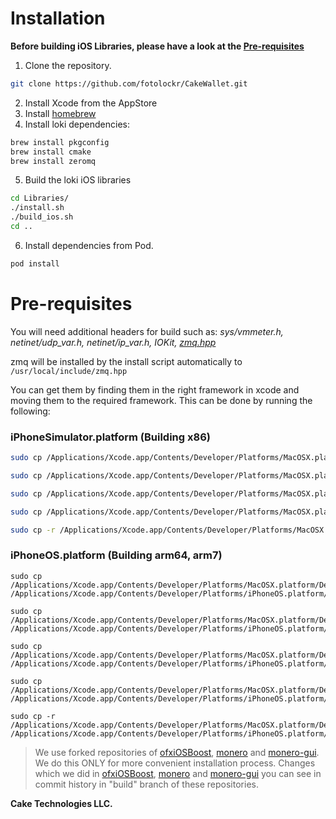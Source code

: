 # Installation

**Before building iOS Libraries, please have a look at the [Pre-requisites](#pre-requisites)**

1. Clone the repository.
```sh
git clone https://github.com/fotolockr/CakeWallet.git
```
2. Install Xcode from the AppStore
3. Install [homebrew](https://brew.sh/)
4. Install loki dependencies:
```sh
brew install pkgconfig
brew install cmake
brew install zeromq
```
5. Build the loki iOS libraries
```sh
cd Libraries/
./install.sh
./build_ios.sh
cd ..
```
6. Install dependencies from Pod.
```sh
pod install
```

# Pre-requisites

You will need additional headers for build such as: *sys/vmmeter.h, netinet/udp_var.h, netinet/ip_var.h, IOKit, [zmq.hpp](https://github.com/zeromq/cppzmq)*

zmq will be installed by the install script automatically to `/usr/local/include/zmq.hpp`

You can get them by finding them in the right framework in xcode and moving them to the required framework. This can be done by running the following:

### iPhoneSimulator.platform (Building x86)
```sh
sudo cp /Applications/Xcode.app/Contents/Developer/Platforms/MacOSX.platform/Developer/SDKs/MacOSX.sdk/usr/include/sys/vmmeter.h /Applications/Xcode.app/Contents/Developer/Platforms/iPhoneSimulator.platform/Developer/SDKs/iPhoneSimulator.sdk/usr/include/sys/

sudo cp /Applications/Xcode.app/Contents/Developer/Platforms/MacOSX.platform/Developer/SDKs/MacOSX.sdk/usr/include/netinet/udp_var.h /Applications/Xcode.app/Contents/Developer/Platforms/iPhoneSimulator.platform/Developer/SDKs/iPhoneSimulator.sdk/usr/include/netinet/

sudo cp /Applications/Xcode.app/Contents/Developer/Platforms/MacOSX.platform/Developer/SDKs/MacOSX.sdk/usr/include/netinet/ip_var.h /Applications/Xcode.app/Contents/Developer/Platforms/iPhoneSimulator.platform/Developer/SDKs/iPhoneSimulator.sdk/usr/include/netinet/

sudo cp /Applications/Xcode.app/Contents/Developer/Platforms/MacOSX.platform/Developer/SDKs/MacOSX.sdk/usr/include/libkern/OSTypes.h /Applications/Xcode.app/Contents/Developer/Platforms/iPhoneSimulator.platform/Developer/SDKs/iPhoneSimulator.sdk/usr/include/libkern

sudo cp -r /Applications/Xcode.app/Contents/Developer/Platforms/MacOSX.platform/Developer/SDKs/MacOSX.sdk/System/Library/Frameworks/IOKit.framework/Versions/A/Headers /Applications/Xcode.app/Contents/Developer/Platforms/iPhoneSimulator.platform/Developer/SDKs/iPhoneSimulator.sdk/System/Library/Frameworks/IOKit.framework
```

### iPhoneOS.platform (Building arm64, arm7)
```
sudo cp /Applications/Xcode.app/Contents/Developer/Platforms/MacOSX.platform/Developer/SDKs/MacOSX.sdk/usr/include/sys/vmmeter.h /Applications/Xcode.app/Contents/Developer/Platforms/iPhoneOS.platform/Developer/SDKs/iPhoneOS.sdk/usr/include/sys/

sudo cp /Applications/Xcode.app/Contents/Developer/Platforms/MacOSX.platform/Developer/SDKs/MacOSX.sdk/usr/include/netinet/udp_var.h /Applications/Xcode.app/Contents/Developer/Platforms/iPhoneOS.platform/Developer/SDKs/iPhoneOS.sdk/usr/include/netinet/

sudo cp /Applications/Xcode.app/Contents/Developer/Platforms/MacOSX.platform/Developer/SDKs/MacOSX.sdk/usr/include/netinet/ip_var.h /Applications/Xcode.app/Contents/Developer/Platforms/iPhoneOS.platform/Developer/SDKs/iPhoneOS.sdk/usr/include/netinet/

sudo cp /Applications/Xcode.app/Contents/Developer/Platforms/MacOSX.platform/Developer/SDKs/MacOSX.sdk/usr/include/libkern/OSTypes.h /Applications/Xcode.app/Contents/Developer/Platforms/iPhoneOS.platform/Developer/SDKs/iPhoneOS.sdk/usr/include/libkern

sudo cp -r /Applications/Xcode.app/Contents/Developer/Platforms/MacOSX.platform/Developer/SDKs/MacOSX.sdk/System/Library/Frameworks/IOKit.framework/Versions/A/Headers /Applications/Xcode.app/Contents/Developer/Platforms/iPhoneOS.platform/Developer/SDKs/iPhoneOS.sdk/System/Library/Frameworks/IOKit.framework
```

> We use forked repositories of [ofxiOSBoost](https://github.com/fotolockr/ofxiOSBoost), [monero](https://github.com/fotolockr/monero) and [monero-gui](https://github.com/fotolockr/monero-gui). We do this ONLY for more convenient installation process. Changes which we did in [ofxiOSBoost](https://github.com/fotolockr/ofxiOSBoost), [monero](https://github.com/fotolockr/monero) and [monero-gui](https://github.com/fotolockr/monero-gui) you can see in commit history in "build" branch of these repositories.

**Cake Technologies LLC.**
